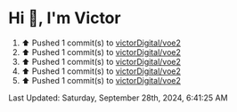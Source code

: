 <h1>Hi 👋, I'm Victor </h1>

<!--RECENT_ACTIVITY:start-->
1. ⬆️ Pushed 1 commit(s) to [victorDigital/voe2](https://github.com/victorDigital/voe2)<br>
2. ⬆️ Pushed 1 commit(s) to [victorDigital/voe2](https://github.com/victorDigital/voe2)<br>
3. ⬆️ Pushed 1 commit(s) to [victorDigital/voe2](https://github.com/victorDigital/voe2)<br>
4. ⬆️ Pushed 1 commit(s) to [victorDigital/voe2](https://github.com/victorDigital/voe2)<br>
5. ⬆️ Pushed 1 commit(s) to [victorDigital/voe2](https://github.com/victorDigital/voe2)<br>
<!--RECENT_ACTIVITY:end-->

<!--RECENT_ACTIVITY:last_update-->
Last Updated: Saturday, September 28th, 2024, 6:41:25 AM
<!--RECENT_ACTIVITY:last_update_end-->
